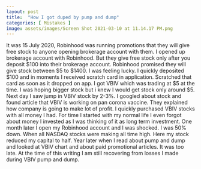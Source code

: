 ```yaml
---
layout: post
title:  "How I got duped by pump and dump"
categories: [ Mistakes ]
image: assets/images/Screen Shot 2021-03-10 at 11.14.17 PM.png
---
```


It was 15 July 2020, Robinhood was running promotions that they will give free stock to anyone opening brokerage account with them. I opened up brokerage account with Robinhood. But they give free stock only after you deposit $100 into their brokerage account. Robinhood promised they will give stock between $5 to $1400. I was feeling lucky. I quickly deposited $100 and in moments I received scratch card in application. Scratched that card as soon as it dropped on app. I got VBIV which was trading at $5 at the time. I was hoping bigger stock but i knew I would get stock only around $5. Next day I saw jump in VBIV stock by 2-3%. I googled about stock and found article that VBIV is working on pan corona vaccine. They explained how company is going to make lot of profit. I quickly purchased VBIV stocks with all money I had. For time I started with my normal life I even forgot about money I invested as I was thinking of it as long term investment. One month later I open my Robinhood account and I was shocked. I was 50% down. When all NASDAQ stocks were making all time high. Here my stock reduced my capital to half. Year later when I read about pump and dump and looked at VBIV chart and about paid promotional articles. It was too late. At the time of this writing I am still recovering from losses I made during VBIV pump and dump. 

